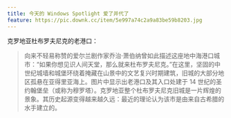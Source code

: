 ```yaml
---
title: 今天的 Windows Spotlight 爱了并代了
feature: https://pic.downk.cc/item/5e997a74c2a9a83be59b8203.jpg
---
```


克罗地亚杜布罗夫尼克的老港口：

> 向来不轻易称赞的爱尔兰剧作家乔治·萧伯纳曾如此描述这座地中海港口城市：“如果你想见识人间天堂，那么就来杜布罗夫尼克。”在这里，坚固的中世纪城墙和城堡环绕着掩藏在山景中的文艺复兴时期建筑，旧城的大部分地区孤悬在亚得里亚海上。图片中显示出老港口及其入口处建于 14 世纪的圣约翰堡垒（或称为穆罗塔）。克罗地亚整个杜布罗夫尼克旧城是一片辉煌的景象。其历史起源变得越来越久远：最近的理论认为该市是由来自古希腊的水手建立的。
